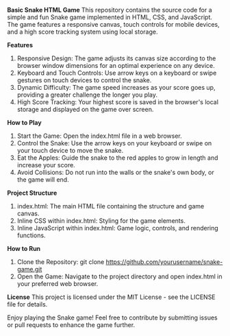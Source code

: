 **Basic Snake HTML Game**
This repository contains the source code for a simple and fun Snake game implemented in HTML, CSS, and JavaScript. The game features a responsive canvas, touch controls for mobile devices, and a high score tracking system using local storage.

**Features**
1. Responsive Design: The game adjusts its canvas size according to the browser window dimensions for an optimal experience on any device.
2. Keyboard and Touch Controls: Use arrow keys on a keyboard or swipe gestures on touch devices to control the snake.
3. Dynamic Difficulty: The game speed increases as your score goes up, providing a greater challenge the longer you play.
4. High Score Tracking: Your highest score is saved in the browser's local storage and displayed on the game over screen.

**How to Play**
1. Start the Game: Open the index.html file in a web browser.
2. Control the Snake: Use the arrow keys on your keyboard or swipe on your touch device to move the snake.
2. Eat the Apples: Guide the snake to the red apples to grow in length and increase your score.
4. Avoid Collisions: Do not run into the walls or the snake's own body, or the game will end.

**Project Structure**
1. index.html: The main HTML file containing the structure and game canvas.
2. Inline CSS within index.html: Styling for the game elements.
3. Inline JavaScript within index.html: Game logic, controls, and rendering functions.

**How to Run**
1. Clone the Repository:
git clone https://github.com/yourusername/snake-game.git
2. Open the Game: 
Navigate to the project directory and open index.html in your preferred web browser.

**License**
This project is licensed under the MIT License - see the LICENSE file for details.

Enjoy playing the Snake game! Feel free to contribute by submitting issues or pull requests to enhance the game further.
